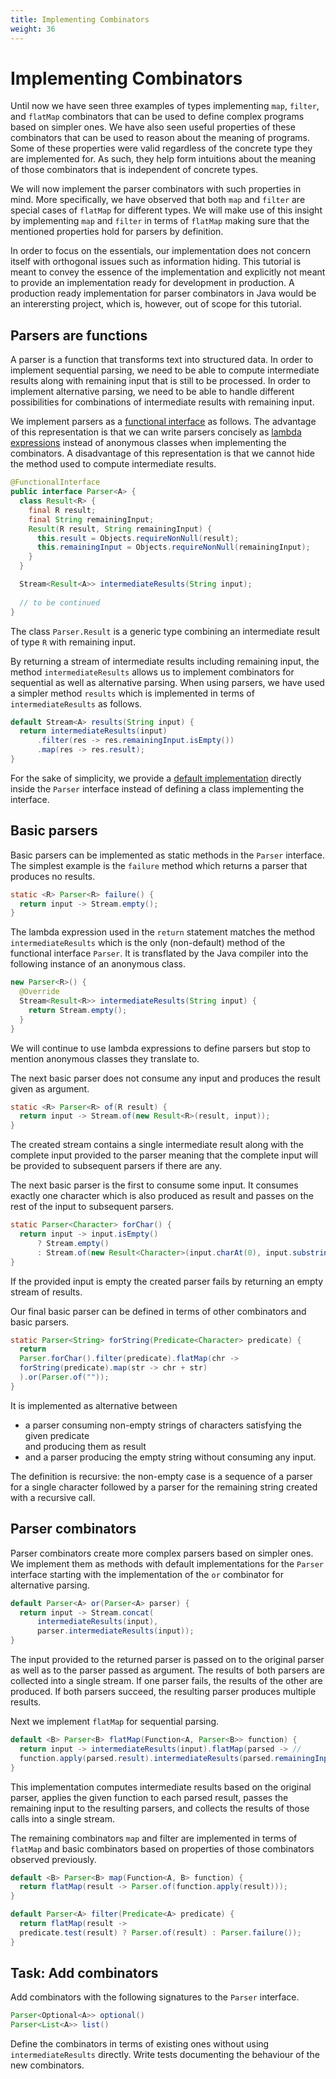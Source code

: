 ```yaml
---
title: Implementing Combinators
weight: 36
---
```


# Implementing Combinators

Until now we have seen three examples of types implementing
`map`, `filter`, and `flatMap` combinators
that can be used to define complex programs based on simpler ones.
We have also seen useful properties of these combinators
that can be used to reason about the meaning of programs.
Some of these properties were valid regardless of the concrete type they are implemented for.
As such, they help form intuitions about the meaning of those combinators
that is independent of concrete types.

We will now implement the parser combinators with such properties in mind.
More specifically, we have observed that both `map` and `filter` are special cases of `flatMap`
for different types.
We will make use of this insight by implementing `map` and `filter` in terms of `flatMap`
making sure that the mentioned properties hold for parsers by definition.

In order to focus on the essentials,
our implementation does not concern itself with orthogonal issues
such as information hiding.
This tutorial is meant to convey the essence of the implementation
and explicitly not meant to provide an implementation ready for development in production.
A production ready implementation for parser combinators in Java
would be an interersting project, which is, however, out of scope for this tutorial.

## Parsers are functions

A parser is a function that transforms text into structured data.
In order to implement sequential parsing,
we need to be able to compute intermediate results
along with remaining input that is still to be processed.
In order to implement alternative parsing,
we need to be able to handle different possibilities
for combinations of intermediate results with remaining input.

We implement parsers as a 
[functional interface](https://docs.oracle.com/javase/specs/jls/se14/html/jls-9.html#jls-9.8)
as follows.
The advantage of this representation is that we can write parsers concisely as
[lambda expressions](https://docs.oracle.com/javase/tutorial/java/javaOO/lambdaexpressions.html)
instead of anonymous classes when implementing the combinators.
A disadvantage of this representation is that we cannot hide 
the method used to compute intermediate results.

```java
@FunctionalInterface
public interface Parser<A> {
  class Result<R> {
    final R result;
    final String remainingInput;
    Result(R result, String remainingInput) {
      this.result = Objects.requireNonNull(result);
      this.remainingInput = Objects.requireNonNull(remainingInput);
    }
  }

  Stream<Result<A>> intermediateResults(String input);
  
  // to be continued
}
```

The class `Parser.Result` is a generic type
combining an intermediate result of type `R` with remaining input.

By returning a stream of intermediate results including remaining input,
the method `intermediateResults` allows us to implement combinators
for sequential as well as alternative parsing.
When using parsers, we have used a simpler method `results`
which is implemented in terms of `intermediateResults` as follows.

```java
default Stream<A> results(String input) {
  return intermediateResults(input)
      .filter(res -> res.remainingInput.isEmpty())
      .map(res -> res.result);
}
```

For the sake of simplicity, we provide a
[default implementation](https://docs.oracle.com/javase/tutorial/java/IandI/defaultmethods.html)
directly inside the `Parser` interface
instead of defining a class implementing the interface.

## Basic parsers

Basic parsers can be implemented as static methods in the `Parser` interface.
The simplest example is the `failure` method
which returns a parser that produces no results.

```java
static <R> Parser<R> failure() {
  return input -> Stream.empty();
}
```

The lambda expression used in the `return` statement
matches the method `intermediateResults`
which is the only (non-default) method of the functional interface `Parser`.
It is transflated by the Java compiler into the following instance of an anonymous class.

```java
new Parser<R>() {
  @Override
  Stream<Result<R>> intermediateResults(String input) {
    return Stream.empty();
  }
}
```

We will continue to use lambda expressions to define parsers
but stop to mention anonymous classes they translate to.

The next basic parser does not consume any input
and produces the result given as argument.

```java
static <R> Parser<R> of(R result) {
  return input -> Stream.of(new Result<R>(result, input));
}
```

The created stream contains a single intermediate result
along with the complete input provided to the parser
meaning that the complete input will be provided to subsequent parsers
if there are any.

The next basic parser is the first to consume some input.
It consumes exactly one character
which is also produced as result
and passes on the rest of the input to subsequent parsers.

```java
static Parser<Character> forChar() {
  return input -> input.isEmpty()
      ? Stream.empty()
      : Stream.of(new Result<Character>(input.charAt(0), input.substring(1)));
}
```

If the provided input is empty the created parser fails 
by returning an empty stream of results.

Our final basic parser can be defined in terms of other combinators and basic parsers.

```java
static Parser<String> forString(Predicate<Character> predicate) {
  return
  Parser.forChar().filter(predicate).flatMap(chr ->
  forString(predicate).map(str -> chr + str)
  ).or(Parser.of(""));
}
```

It is implemented as alternative between

  * a parser consuming non-empty strings of characters satisfying the given predicate\
    and producing them as result
  * and a parser producing the empty string without consuming any input.

The definition is recursive:
the non-empty case is a sequence of a parser for a single character
followed by a parser for the remaining string created with a recursive call.

## Parser combinators

Parser combinators create more complex parsers based on simpler ones.
We implement them as methods with default implementations for the `Parser` interface
starting with the implementation of the `or` combinator for alternative parsing.

```java
default Parser<A> or(Parser<A> parser) {
  return input -> Stream.concat(
      intermediateResults(input),
      parser.intermediateResults(input));
}
```

The input provided to the returned parser
is passed on to the original parser as well as to the parser passed as argument.
The results of both parsers are collected into a single stream.
If one parser fails, the results of the other are produced.
If both parsers succeed, the resulting parser produces multiple results.

Next we implement `flatMap` for sequential parsing.

```java
default <B> Parser<B> flatMap(Function<A, Parser<B>> function) {
  return input -> intermediateResults(input).flatMap(parsed -> //
  function.apply(parsed.result).intermediateResults(parsed.remainingInput));
}
```

This implementation computes intermediate results based on the original parser,
applies the given function to each parsed result,
passes the remaining input to the resulting parsers,
and collects the results of those calls into a single stream.

The remaining combinators `map` and filter are implemented
in terms of `flatMap` and basic combinators
based on properties of those combinators observed previously.

```java
default <B> Parser<B> map(Function<A, B> function) {
  return flatMap(result -> Parser.of(function.apply(result)));
}

default Parser<A> filter(Predicate<A> predicate) {
  return flatMap(result ->
  predicate.test(result) ? Parser.of(result) : Parser.failure());
}
```

## Task: Add combinators

Add combinators with the following signatures to the `Parser` interface.

```java
Parser<Optional<A>> optional()
Parser<List<A>> list()
```

Define the combinators in terms of existing ones
without using `intermediateResults` directly.
Write tests documenting the behaviour of the new combinators.
